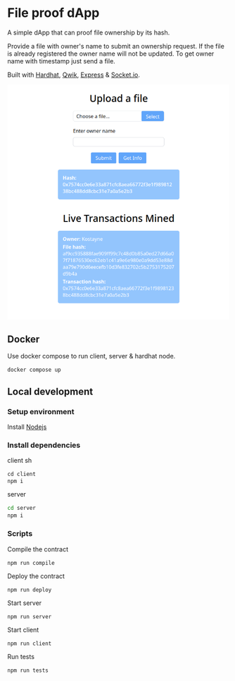 # File proof dApp
A simple dApp that can proof file ownership by its hash. 

Provide a file with owner's name to submit an ownership request. 
If the file is already registered the owner name will not be updated.
To get owner name with timestamp just send a file.

Built with [Hardhat](https://hardhat.org), 
[Qwik](https://qwik.builder.io/), [Express](https://expressjs.com/) & [Socket.io](https://socket.io/).

<!-- imgs -->
![Transaction](public/Transaction.png)

## Docker
Use docker compose to run client, server & hardhat node.
```
docker compose up
```

## Local development
### Setup environment
Install [Nodejs](https://nodejs.org/en)

### Install dependencies
client sh
```
cd client
npm i
```

server
```sh
cd server
npm i
```

### Scripts
Compile the contract
```
npm run compile
```

Deploy the contract
```
npm run deploy
```

Start server
```
npm run server
```

Start client
```
npm run client
```

Run tests
```
npm run tests
```